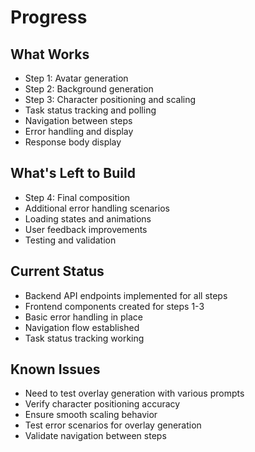 # Progress

## What Works
- Step 1: Avatar generation
- Step 2: Background generation
- Step 3: Character positioning and scaling
- Task status tracking and polling
- Navigation between steps
- Error handling and display
- Response body display

## What's Left to Build
- Step 4: Final composition
- Additional error handling scenarios
- Loading states and animations
- User feedback improvements
- Testing and validation

## Current Status
- Backend API endpoints implemented for all steps
- Frontend components created for steps 1-3
- Basic error handling in place
- Navigation flow established
- Task status tracking working

## Known Issues
- Need to test overlay generation with various prompts
- Verify character positioning accuracy
- Ensure smooth scaling behavior
- Test error scenarios for overlay generation
- Validate navigation between steps 